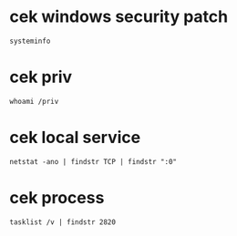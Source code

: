 # cek windows security patch

    systeminfo

# cek priv

    whoami /priv

# cek local service

    netstat -ano | findstr TCP | findstr ":0"

# cek process

    tasklist /v | findstr 2820